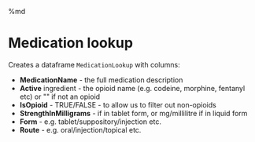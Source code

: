 %md

# Medication lookup

Creates a dataframe `MedicationLookup` with columns:

- **MedicationName** - the full medication description
- **Active** ingredient - the opioid name (e.g. codeine, morphine, fentanyl etc) or "" if not an opioid
- **IsOpioid** - TRUE/FALSE - to allow us to filter out non-opioids
- **StrengthInMilligrams** - if in tablet form, or mg/millilitre if in liquid form
- **Form** - e.g. tablet/suppository/injection etc.
- **Route** - e.g. oral/injection/topical etc.

